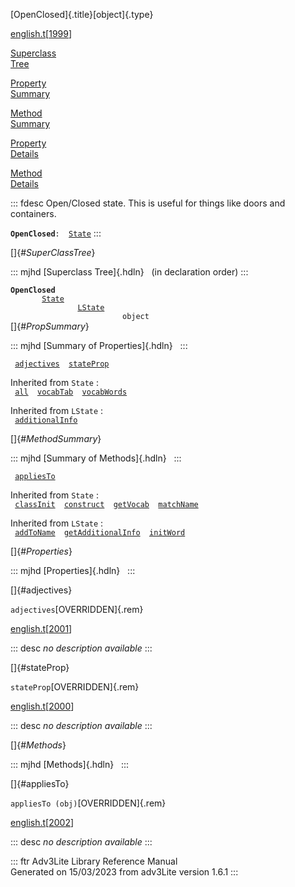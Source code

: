 [OpenClosed]{.title}[object]{.type}

[english.t](../file/english.t.html)\[[1999](../source/english.t.html#1999)\]

[Superclass\
Tree](#_SuperClassTree_)

[Property\
Summary](#_PropSummary_)

[Method\
Summary](#_MethodSummary_)

[Property\
Details](#_Properties_)

[Method\
Details](#_Methods_)

::: fdesc
Open/Closed state. This is useful for things like doors and containers.

**`OpenClosed`**` :   `[`State`](../object/State.html)
:::

[]{#_SuperClassTree_}

::: mjhd
[Superclass Tree]{.hdln}   (in declaration order)
:::

**`OpenClosed`**\
`         `[`State`](../object/State.html)\
`                 `[`LState`](../object/LState.html)\
`                         object`\
[]{#_PropSummary_}

::: mjhd
[Summary of Properties]{.hdln}  
:::

` `[`adjectives`](#adjectives)`  `[`stateProp`](#stateProp)`  `

Inherited from `State` :\
` `[`all`](../object/State.html#all)`  `[`vocabTab`](../object/State.html#vocabTab)`  `[`vocabWords`](../object/State.html#vocabWords)`  `

Inherited from `LState` :\
` `[`additionalInfo`](../object/LState.html#additionalInfo)`  `

[]{#_MethodSummary_}

::: mjhd
[Summary of Methods]{.hdln}  
:::

` `[`appliesTo`](#appliesTo)`  `

Inherited from `State` :\
` `[`classInit`](../object/State.html#classInit)`  `[`construct`](../object/State.html#construct)`  `[`getVocab`](../object/State.html#getVocab)`  `[`matchName`](../object/State.html#matchName)`  `

Inherited from `LState` :\
` `[`addToName`](../object/LState.html#addToName)`  `[`getAdditionalInfo`](../object/LState.html#getAdditionalInfo)`  `[`initWord`](../object/LState.html#initWord)`  `

[]{#_Properties_}

::: mjhd
[Properties]{.hdln}  
:::

[]{#adjectives}

`adjectives`[OVERRIDDEN]{.rem}

[english.t](../file/english.t.html)\[[2001](../source/english.t.html#2001)\]

::: desc
*no description available*
:::

[]{#stateProp}

`stateProp`[OVERRIDDEN]{.rem}

[english.t](../file/english.t.html)\[[2000](../source/english.t.html#2000)\]

::: desc
*no description available*
:::

[]{#_Methods_}

::: mjhd
[Methods]{.hdln}  
:::

[]{#appliesTo}

`appliesTo (obj)`[OVERRIDDEN]{.rem}

[english.t](../file/english.t.html)\[[2002](../source/english.t.html#2002)\]

::: desc
*no description available*
:::

::: ftr
Adv3Lite Library Reference Manual\
Generated on 15/03/2023 from adv3Lite version 1.6.1
:::

